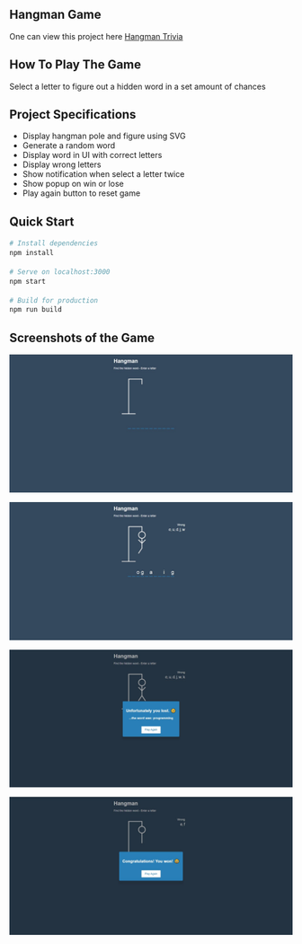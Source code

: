 ## Hangman Game

One can view this project here [Hangman Trivia](https://akumar111.github.io/Hangman-Trivia/)

## How To Play The Game

Select a letter to figure out a hidden word in a set amount of chances

## Project Specifications

- Display hangman pole and figure using SVG
- Generate a random word
- Display word in UI with correct letters
- Display wrong letters
- Show notification when select a letter twice
- Show popup on win or lose
- Play again button to reset game

## Quick Start

```bash
# Install dependencies
npm install

# Serve on localhost:3000
npm start

# Build for production
npm run build
```

## Screenshots of the Game

<p align="center">
  <img src="https://github.com/Akumar111/Hangman-Trivia/blob/main/public/1.jpeg?raw=true" />
<p/>
<p align="center">
  <img src="https://github.com/Akumar111/Hangman-Trivia/blob/main/public/2.jpeg?raw=true" />
<p/>
<p align="center">
  <img src="https://github.com/Akumar111/Hangman-Trivia/blob/main/public/3.jpeg?raw=true" />
<p/>
<p align="center">
  <img src="https://github.com/Akumar111/Hangman-Trivia/blob/main/public/4.jpeg?raw=true" />
<p/>
